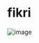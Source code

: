 # fikri
![image](https://github.com/fikriiardiansyahh/fikri/assets/72667607/7ba281f5-d531-4b26-931b-373302145305)
